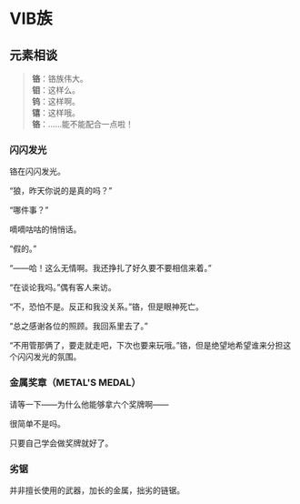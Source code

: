 # ⅥB族

## 元素相谈

>**铬**：铬族伟大。  
**钼**：这样么。  
**钨**：这样啊。  
**𬭳**：这样哦。  
**铬**：……能不能配合一点啦！

### 闪闪发光

铬在闪闪发光。

<span class="c042">“狼，昨天你说的是真的吗？”</span>

<span class="c074">“哪件事？”</span>

嘀嘀咕咕的悄悄话。

<span class="c074">“假的。”</span>

<span class="c042">“——哈！这么无情啊。我还挣扎了好久要不要相信来着。”</span>

<span class="c092">“在谈论我吗。”</span>偶有客人来访。

<span class="c024">“不，恐怕不是。反正和我没关系。”</span>铬，但是眼神死亡。

<span class="c092">“总之感谢各位的照顾。我回系里去了。”</span>

<span class="c024">“不用管那俩了，要走就走吧，下次也要来玩哦。”</span>铬，但是绝望地希望谁来分担这个闪闪发光的氛围。

### 金属奖章（METAL'S MEDAL）

请等一下——为什么他能够拿六个奖牌啊——

很简单不是吗。

只要自己学会做奖牌就好了。

### 劣锯

并非擅长使用的武器，加长的金属，拙劣的链锯。